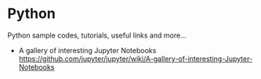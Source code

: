 # Python
Python sample codes, tutorials, useful links and more...

- A gallery of interesting Jupyter Notebooks
https://github.com/jupyter/jupyter/wiki/A-gallery-of-interesting-Jupyter-Notebooks
